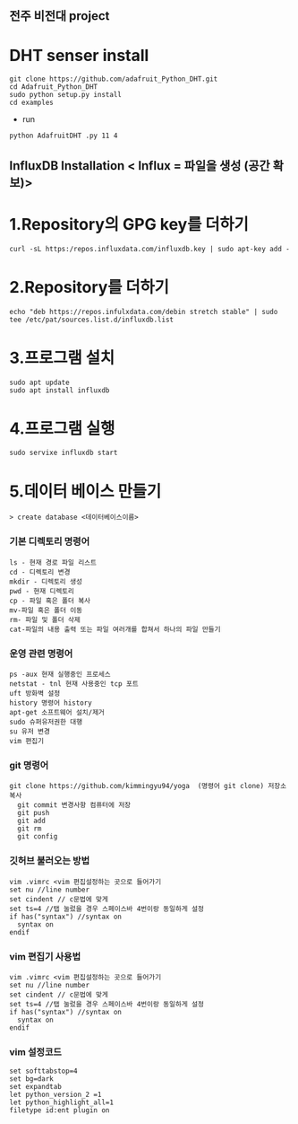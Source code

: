 ## 전주 비전대 project
# DHT senser install
```
git clone https://github.com/adafruit_Python_DHT.git
cd Adafruit_Python_DHT
sudo python setup.py install
cd examples
```
- run
```
python AdafruitDHT .py 11 4
```
## InfluxDB Installation < Influx = 파일을 생성 (공간 확보)>
# 1.Repository의 GPG key를 더하기
```
curl -sL https:/repos.influxdata.com/influxdb.key | sudo apt-key add -
```
# 2.Repository를 더하기
```
echo "deb https://repos.infulxdata.com/debin stretch stable" | sudo tee /etc/pat/sources.list.d/influxdb.list
```
# 3.프로그램 설치
```
sudo apt update
sudo apt install influxdb
```
# 4.프로그램 실행
```
sudo servixe influxdb start
```
# 5.데이터 베이스 만들기
```
> create database <데이터베이스이름>
```
### 기본 디렉토리 명령어
```
ls - 현재 경로 파일 리스트
cd - 디렉토리 변경
mkdir - 디렉토리 생성
pwd - 현재 디렉토리
cp - 파일 혹은 폴더 복사
mv-파일 혹은 폴더 이동
rm- 파일 및 폴더 삭제
cat-파일의 내용 출력 또는 파일 여러개를 합쳐서 하나의 파일 만들기
```
### 운영 관련 명령어
```
ps -aux 현재 실행중인 프로세스
netstat - tnl 현재 사용중인 tcp 포트
uft 방화벽 설정
history 명령어 history
apt-get 소프트웨어 설치/제거
sudo 슈퍼유저권한 대행
su 유저 변경
vim 편집기
```
### git 명령어
```
git clone https://github.com/kimmingyu94/yoga  (명령어 git clone) 저장소 복사
  git commit 변경사항 컴퓨터에 저장
  git push
  git add
  git rm
  git config
```
### 깃허브 불러오는 방법
```
vim .vimrc <vim 편집설정하는 곳으로 들어가기
set nu //line number
set cindent // c문법에 맞게
set ts=4 //탭 눌렀을 경우 스페이스바 4번이랑 동일하게 설정
if has("syntax") //syntax on
  syntax on
endif
```
### vim 편집기 사용법
```
vim .vimrc <vim 편집설정하는 곳으로 들어가기
set nu //line number
set cindent // c문법에 맞게
set ts=4 //탭 눌렀을 경우 스페이스바 4번이랑 동일하게 설정
if has("syntax") //syntax on
  syntax on
endif
```
### vim 설정코드
```
set softtabstop=4
set bg=dark
set expandtab
let python_version_2 =1
let python_highlight_all=1
filetype id:ent plugin on
